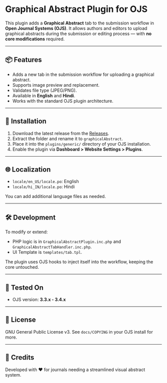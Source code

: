 # Graphical Abstract Plugin for OJS

This plugin adds a **Graphical Abstract** tab to the submission workflow in **Open Journal Systems (OJS)**. It allows authors and editors to upload graphical abstracts during the submission or editing process — with **no core modifications** required.

---

## 📦 Features

- Adds a new tab in the submission workflow for uploading a graphical abstract.
- Supports image preview and replacement.
- Validates file type (JPEG/PNG).
- Available in **English** and **Hindi**.
- Works with the standard OJS plugin architecture.

---

## 🚀 Installation

1. Download the latest release from the [Releases](https://github.com/yourusername/ojs-graphical-abstract-plugin/releases).
2. Extract the folder and rename it to `graphicalAbstract`.
3. Place it into the `plugins/generic/` directory of your OJS installation.
4. Enable the plugin via **Dashboard > Website Settings > Plugins**.

---

## 🌐 Localization

- `locale/en_US/locale.po`: English
- `locale/hi_IN/locale.po`: Hindi

You can add additional language files as needed.

---

## 🛠️ Development

To modify or extend:
- PHP logic is in `GraphicalAbstractPlugin.inc.php` and `GraphicalAbstractTabHandler.inc.php`.
- UI Template is `templates/tab.tpl`.

The plugin uses OJS hooks to inject itself into the workflow, keeping the core untouched.

---

## 🧪 Tested On

- OJS version: **3.3.x - 3.4.x**

---

## 📄 License

GNU General Public License v3. See `docs/COPYING` in your OJS install for more.

---

## 🙌 Credits

Developed with ❤️ for journals needing a streamlined visual abstract system.
